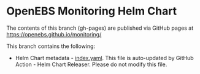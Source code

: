 # OpenEBS Monitoring Helm Chart

The contents of this branch (gh-pages) are published via GitHub pages at https://openebs.github.io/monitoring/

This branch contains the following:
- Helm Chart metadata - [index.yaml](./index.yaml). This file is auto-updated by GitHub Action - Helm Chart Releaser. Please do not modify this file.
